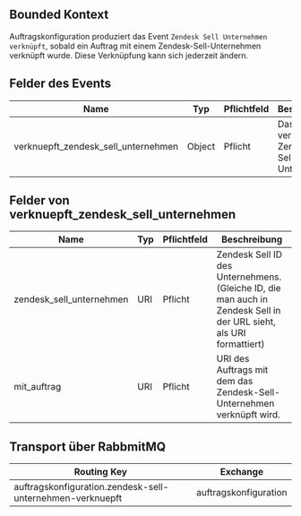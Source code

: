 ## Bounded Kontext

Auftragskonfiguration produziert das Event `Zendesk Sell Unternehmen verknüpft`, sobald ein Auftrag mit einem Zendesk-Sell-Unternehmen verknüpft wurde. Diese Verknüpfung kann sich jederzeit ändern.

## Felder des Events

| Name                                | Typ    | Pflichtfeld | Beschreibung                              |
| ----------------------------------- | ------ | ----------- | ----------------------------------------- |
| verknuepft_zendesk_sell_unternehmen | Object | Pflicht     | Das verknuepfte Zendesk-Sell-Unternehmen. |

## Felder von verknuepft_zendesk_sell_unternehmen

| Name                     | Typ | Pflichtfeld | Beschreibung                                                                                                       |
| ------------------------ | --- | ----------- | ------------------------------------------------------------------------------------------------------------------ |
| zendesk_sell_unternehmen | URI | Pflicht     | Zendesk Sell ID des Unternehmens. (Gleiche ID, die man auch in Zendesk Sell in der URL sieht, als URI formattiert) |
| mit_auftrag              | URI | Pflicht     | URI des Auftrags mit dem das Zendesk-Sell-Unternehmen verknüpft wird.                                              |

## Transport über RabbmitMQ

| Routing Key                                               | Exchange              |
| --------------------------------------------------------- | --------------------- |
| auftragskonfiguration.zendesk-sell-unternehmen-verknuepft | auftragskonfiguration |
